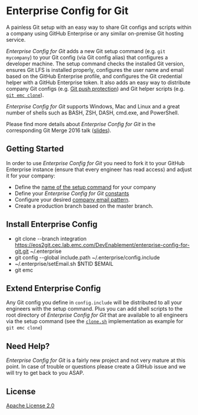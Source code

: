 # Enterprise Config for Git

A painless Git setup with an easy way to share Git configs and scripts within a company using GitHub Enterprise or any similar on-premise Git hosting service.

_Enterprise Config for Git_ adds a new Git setup command (e.g. `git mycompany`) to your Git config (via Git config alias) that configures a developer machine. The setup command checks the installed Git version, ensures Git LFS is installed properly, configures the user name and email based on the GitHub Enterprise profile, and configures the Git credential helper with a GitHub Enterprise token. It also adds an easy way to distribute company Git configs (e.g. [Git push protection](./config.include#L25-L39)) and Git helper scripts (e.g. [`git emc clone`](./clone.sh)).

_Enterprise Config for Git_ supports Windows, Mac and Linux and a great number of shells such as BASH, ZSH, DASH, cmd.exe, and PowerShell.

Please find more details about _Enterprise Config for Git_ in the corresponding Git Merge 2016 talk ([slides](https://speakerdeck.com/larsxschneider/git-at-scale)).

## Getting Started

In order to use _Enterprise Config for Git_ you need to fork it to your GitHub Enterprise instance (ensure that every engineer has read access) and adjust it for your company:
* Define the [name of the setup command](./config.include#L51) for your company
* Define your _Enterprise Config for Git_ [constants](./enterprise.constants)
* Configure your desired [company email pattern](./lib/setup_helpers.sh#L84).
* Create a production branch based on the master branch.


## Install Enterprise Config

* git clone --branch integration https://eos2git.cec.lab.emc.com/DevEnablement/enterprise-config-for-git.git  ~/.enterprise
* git config --global include.path ~/.enterprise/config.include
* ~/.enterprise/setEmail.sh $NTID $EMAIL
* git emc

## Extend Enterprise Config

Any Git config you define in `config.include` will be distributed to all your engineers with the setup command. Plus you can add shell scripts to the root directory of _Enterprise Config for Git_ that are available to all engineers via the setup command (see the [`clone.sh`](./clone.sh) implementation as example for `git emc clone`)

## Need Help?

_Enterprise Config for Git_ is a fairly new project and not very mature at this point. In case of trouble or questions please create a GitHub issue and we will try to get back to you ASAP.

## License
[Apache License 2.0](./LICENSE)
